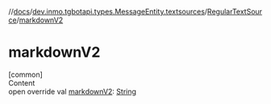 //[docs](../../../index.md)/[dev.inmo.tgbotapi.types.MessageEntity.textsources](../index.md)/[RegularTextSource](index.md)/[markdownV2](markdown-v2.md)



# markdownV2  
[common]  
Content  
open override val [markdownV2](markdown-v2.md): [String](https://kotlinlang.org/api/latest/jvm/stdlib/kotlin/-string/index.html)  



